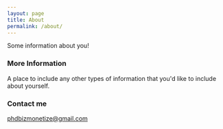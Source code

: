 ```yaml
---
layout: page
title: About
permalink: /about/
---
```


Some information about you!

### More Information

A place to include any other types of information that you'd like to include about yourself.

### Contact me

[phdbizmonetize@gmail.com](mailto:phdbizmonetize@gmail.com)
